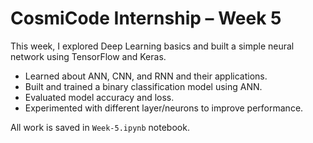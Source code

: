 # CosmiCode Internship – Week 5

This week, I explored Deep Learning basics and built a simple neural network using TensorFlow and Keras.  
- Learned about ANN, CNN, and RNN and their applications.  
- Built and trained a binary classification model using ANN.  
- Evaluated model accuracy and loss.  
- Experimented with different layer/neurons to improve performance.

All work is saved in `Week-5.ipynb` notebook.
